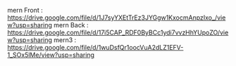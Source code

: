 mern Front :
https://drive.google.com/file/d/1J7syYXEtTrEz3JYGgw1KxocmAnpzIxo_/view?usp=sharing
mern Back :
https://drive.google.com/file/d/17i5CAP_RDF0ByBCc1ydi7vvzHhYUpoZO/view?usp=sharing
mern3 :
https://drive.google.com/file/d/1wuDsfQr1oocVuA2dLZ1EFV-1_SOx5lMe/view?usp=sharing